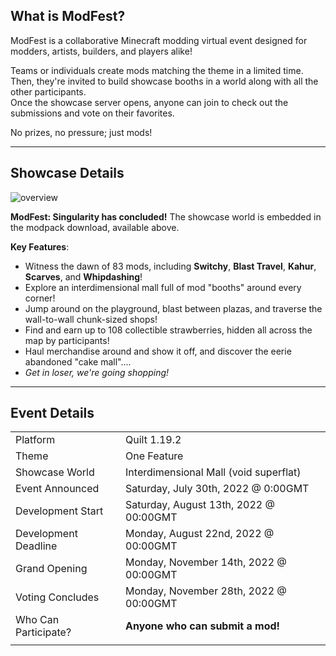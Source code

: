 ## What is ModFest?

ModFest is a collaborative Minecraft modding virtual event designed for modders, artists, builders, and players alike!

Teams or individuals create mods matching the theme in a limited time.<br/>
Then, they're invited to build showcase booths in a world along with all the other participants.<br/>
Once the showcase server opens, anyone can join to check out the submissions and vote on their favorites.

No prizes, no pressure; just mods!

---

## Showcase Details

![overview](https://cdn.modrinth.com/data/y4o9OeyJ/images/69ec1cba9f4669316b5f572aae44ccc9038c6b61.png)

**ModFest: Singularity has concluded!** The showcase world is embedded in the modpack download, available above.

**Key Features**:
- Witness the dawn of 83 mods, including **Switchy**, **Blast Travel**, **Kahur**, **Scarves**, and **Whipdashing**!
- Explore an interdimensional mall full of mod "booths" around every corner!
- Jump around on the playground, blast between plazas, and traverse the wall-to-wall chunk-sized shops!
- Find and earn up to 108 collectible strawberries, hidden all across the map by participants!
- Haul merchandise around and show it off, and discover the eerie abandoned "cake mall"....
- *Get in loser, we're going shopping!*

---

## Event Details

|                      |                                        |
|----------------------|----------------------------------------|
| Platform             | Quilt 1.19.2                           |
| Theme                | One Feature                            |
| Showcase World       | Interdimensional Mall (void superflat) |
| Event Announced      | Saturday, July 30th, 2022 @ 0:00GMT    |
| Development Start    | Saturday, August 13th, 2022 @ 00:00GMT |
| Development Deadline | Monday, August 22nd, 2022 @ 00:00GMT   |
| Grand Opening        | Monday, November 14th, 2022 @ 00:00GMT |
| Voting Concludes     | Monday, November 28th, 2022 @ 00:00GMT |
| Who Can Participate? | **Anyone who can submit a mod!**       |
|                      |                                        |

<!-- **Participant registration is open! Join the [discord](https://discord.gg/gn543Ee) and click the button if you'd like to make and submit a mod! -->

<!-- For information on how participating works, requirements for submissions and builds, and an FAQ, check out the [Participant Guide](https://hackmd.io/T-diveUWQrC4MFwq_XvUUQ) -->
